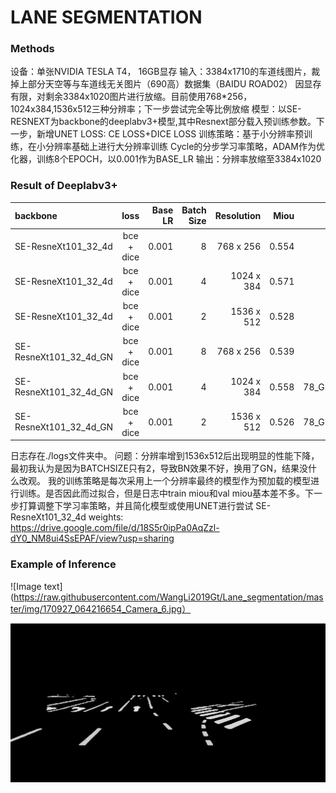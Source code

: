 # LANE SEGMENTATION

### Methods 
设备：单张NVIDIA TESLA T4， 16GB显存
输入：3384x1710的车道线图片，裁掉上部分天空等与车道线无关图片（690高）数据集（BAIDU ROAD02）
因显存有限，对剩余3384x1020图片进行放缩。目前使用768*256，1024x384,1536x512三种分辨率；下一步尝试完全等比例放缩
模型：以SE-RESNEXT为backbone的deeplabv3+模型,其中Resnext部分载入预训练参数。下一步，新增UNET
LOSS: CE LOSS+DICE LOSS
训练策略：基于小分辨率预训练，在小分辨率基础上进行大分辨率训练
Cycle的分步学习率策略，ADAM作为优化器，训练8个EPOCH，以0.001作为BASE_LR
输出：分辨率放缩至3384x1020

### Result of Deeplabv3+

| backbone | loss  | Base LR |Batch Size|Resolution|Miou|log|
| :--------- |:------------:| -----:|-----:|-----:|-----:|-----:|
| SE-ResneXt101_32_4d | bce + dice | 0.001 |8|768 x 256|0.554|75.log
| SE-ResneXt101_32_4d    | bce + dice     |   0.001 |4|1024 x 384|0.571|76.log|
| SE-ResneXt101_32_4d  | bce + dice   |  0.001|2|1536 x 512|0.528|76_1.log|
| SE-ResneXt101_32_4d_GN|   bce + dice       |   0.001 | 8 | 768 x 256        |    0.539 ||
| SE-ResneXt101_32_4d_GN|   bce + dice       |    0.001 | 4 |1024 x 384	      |    0.558 |78_GN_1152_384.log |
| SE-ResneXt101_32_4d_GN|  bce + dice  |    0.001 |2  |1536 x 512   | 0.526 |78_GN_1536_512.log|

日志存在./logs文件夹中。
问题：分辨率增到1536x512后出现明显的性能下降，最初我认为是因为BATCHSIZE只有2，导致BN效果不好，换用了GN，结果没什么改观。
我的训练策略是每次采用上一个分辨率最终的模型作为预加载的模型进行训练。是否因此而过拟合，但是日志中train miou和val miou基本差不多。下一步打算调整下学习率策略，并且简化模型或使用UNET进行尝试
SE-ResneXt101_32_4d weights: https://drive.google.com/file/d/18S5r0ipPa0AqZzl-dY0_NM8ui4SsEPAF/view?usp=sharing
### Example of Inference
![Image text](https://raw.githubusercontent.com/WangLi2019Gt/Lane_segmentation/master/img/170927_064216654_Camera_6.jpg）

![Image text](https://raw.githubusercontent.com/WangLi2019Gt/Lane_segmentation/master/img/170927_064216654_Camera_6_bin.png)
